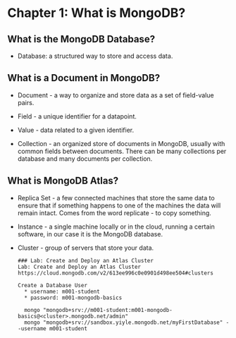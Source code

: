 # Chapter 1: What is MongoDB?
## What is the MongoDB Database?
* Database: a structured way to store and access data.  

## What is a Document in MongoDB?
* Document - a way to organize and store data as a set of field-value pairs.
* Field - a unique identifier for a datapoint.

* Value - data related to a given identifier.

* Collection - an organized store of documents in MongoDB, usually with common fields between documents. There can be many collections per database and many documents per collection.

## What is MongoDB Atlas?
* Replica Set - a few connected machines that store the same data to ensure that if something happens to one of the machines the data will remain intact. Comes from the word replicate - to copy something.

* Instance - a single machine locally or in the cloud, running a certain software, in our case it is the MongoDB database.

* Cluster - group of servers that store your data.

  ```
  ### Lab: Create and Deploy an Atlas Cluster
  Lab: Create and Deploy an Atlas Cluster
  https://cloud.mongodb.com/v2/613ee996c0e0901d498ee504#clusters
  
  Create a Database User
    * username: m001-student
    * password: m001-mongodb-basics

    mongo "mongodb+srv://m001-student:m001-mongodb-basics@<cluster>.mongodb.net/admin"
    mongo "mongodb+srv://sandbox.yiyle.mongodb.net/myFirstDatabase" --username m001-student
  ```
